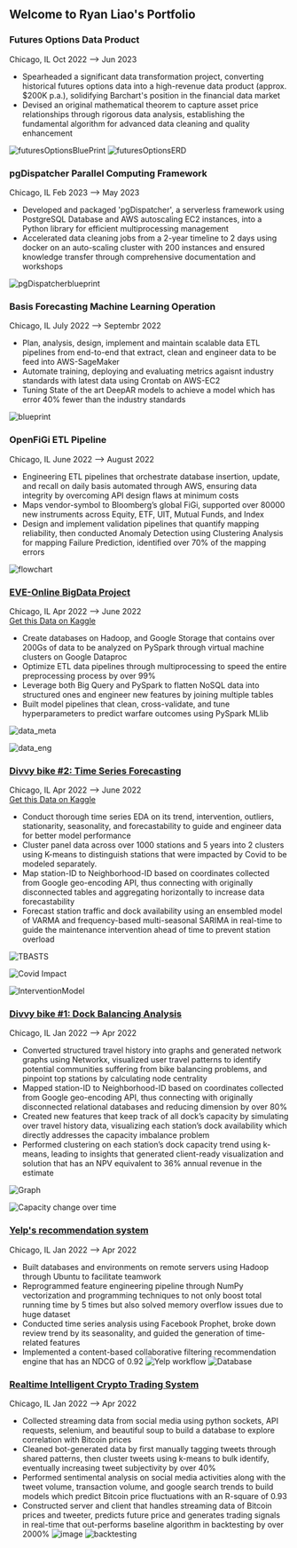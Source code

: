 ## Welcome to Ryan Liao's Portfolio
### Futures Options Data Product 
Chicago, IL Oct 2022 –> Jun 2023
  
- Spearheaded a significant data transformation project, converting historical futures options data into a high-revenue data product (approx. $200K p.a.), solidifying Barchart's position in the financial data market
- Devised an original mathematical theorem to capture asset price relationships through rigorous data analysis, establishing the fundamental algorithm for advanced data cleaning and quality enhancement
  
![futuresOptionsBluePrint](https://raw.githubusercontent.com/Ryan47Liao/Demo/main/FuturesOptions.png)
![futuresOptionsERD](https://raw.githubusercontent.com/Ryan47Liao/Demo/main/FuturesOptionsERD.png)


### pgDispatcher Parallel Computing Framework
Chicago, IL Feb 2023 –> May 2023   
  
- Developed and packaged 'pgDispatcher', a serverless framework using PostgreSQL Database and AWS autoscaling EC2 instances, into a Python library for efficient multiprocessing management
- Accelerated data cleaning jobs from a 2-year timeline to 2 days using docker on an auto-scaling cluster with 200 instances and ensured knowledge transfer through comprehensive documentation and workshops

![pgDispatcherblueprint](https://raw.githubusercontent.com/Ryan47Liao/Demo/main/pgDispatcher.png)

### Basis Forecasting Machine Learning Operation
Chicago, IL July 2022 –> Septembr 2022    

- Plan, analysis, design, implement and maintain scalable data ETL pipelines from end-to-end that extract, clean and engineer data to be feed into AWS-SageMaker 
- Automate training, deploying and evaluating metrics agaisnt industry standards with latest data using Crontab on AWS-EC2 
- Tuning State of the art DeepAR models to achieve a model which has error 40% fewer than the industry standards 
  
![blueprint](https://raw.githubusercontent.com/Ryan47Liao/Demo/main/DeepAR%20ETL%20Pipeline%20(1).png)

### OpenFiGi ETL Pipeline  
Chicago, IL June 2022 –> August 2022  
  
- Engineering ETL pipelines that orchestrate database insertion, update, and recall on daily basis automated through AWS, ensuring data integrity by overcoming API design flaws at minimum costs  
- Maps vendor-symbol to Bloomberg’s global FiGi, supported over 80000 new instruments across Equity, ETF, UIT, Mutual Funds, and Index   
- Design and implement validation pipelines that quantify mapping reliability, then conducted Anomaly Detection using Clustering Analysis for mapping Failure Prediction, identified over 70% of the mapping errors  

![flowchart](https://raw.githubusercontent.com/Ryan47Liao/Demo/main/openFiGi_0_flow_chart.png)

### [EVE-Online BigData Project](https://github.com/Ryan47Liao/Divvy_Time_Series)
  Chicago, IL Apr 2022 –> June 2022    
[Get this Data on Kaggle](https://www.kaggle.com/datasets/leonidasliao/eveonline-tradingwar) 
- Create databases on Hadoop, and Google Storage that contains over 200Gs of data to be analyzed on PySpark through virtual machine clusters on Google Dataproc
- Optimize ETL data pipelines through multiprocessing to speed the entire preprocessing process by over 99%
- Leverage both Big Query and PySpark to flatten NoSQL data into structured ones and engineer new features by joining multiple tables
- Built model pipelines that clean, cross-validate, and tune hyperparameters to predict warfare outcomes using PySpark MLlib

![data_meta](https://raw.githubusercontent.com/Ryan47Liao/Demo/main/EVE_data_info.png)

![data_eng](https://raw.githubusercontent.com/Ryan47Liao/Demo/main/data%20eng.png)

### [Divvy bike #2: Time Series Forecasting](https://github.com/Ryan47Liao/Divvy_Time_Series)
  Chicago, IL Apr 2022 –> June 2022   
[Get this Data on Kaggle](https://www.kaggle.com/datasets/leonidasliao/divvy-station-dock-capacity-time-series-forecast)
- Conduct thorough time series EDA on its trend, intervention, outliers, stationarity, seasonality, and forecastability to guide and engineer data for better model performance
- Cluster panel data across over 1000 stations and 5 years into 2 clusters using K-means to distinguish stations that were impacted by Covid to be modeled separately.
- Map station-ID to Neighborhood-ID based on coordinates collected from Google geo-encoding API, thus connecting with originally disconnected tables and aggregating horizontally to increase data forecastability
- Forecast station traffic and dock availability using an ensembled model of VARMA and frequency-based multi-seasonal SARIMA in real-time to guide the maintenance intervention ahead of time to prevent station overload

![TBASTS](https://raw.githubusercontent.com/Ryan47Liao/Demo/main/TBASTS.png)

![Covid Impact](https://raw.githubusercontent.com/Ryan47Liao/Demo/main/Clustering_based_EDA.png)

![InterventionModel](https://raw.githubusercontent.com/Ryan47Liao/Demo/main/Intervention_modeling.png)


### [Divvy bike #1: Dock Balancing Analysis](https://github.com/Ryan47Liao/Divvy-Bike-Dock-Balancing-Analysis)
  Chicago, IL Jan 2022 –> Apr 2022
- Converted structured travel history into graphs and generated network graphs using Networkx, visualized user
travel patterns to identify potential communities suffering from bike balancing problems, and pinpoint top
stations by calculating node centrality
- Mapped station-ID to Neighborhood-ID based on coordinates collected from Google geo-encoding API, thus
connecting with originally disconnected relational databases and reducing dimension by over 80%
- Created new features that keep track of all dock’s capacity by simulating over travel history data, visualizing
each station’s dock availability which directly addresses the capacity imbalance problem
- Performed clustering on each station’s dock capacity trend using k-means, leading to insights that generated
client-ready visualization and solution that has an NPV equivalent to 36% annual revenue in the estimate

![Graph](https://raw.githubusercontent.com/Ryan47Liao/Demo/main/GRAPH.gif)

![Capacity change over time](https://raw.githubusercontent.com/Ryan47Liao/Demo/main/CAP.gif)

### [Yelp's recommendation system](https://github.com/Ryan47Liao/Yelp-Recommendation-System)
  Chicago, IL Jan 2022 –> Apr 2022
- Built databases and environments on remote servers using Hadoop through Ubuntu to facilitate teamwork
- Reprogrammed feature engineering pipeline through NumPy vectorization and programming techniques to
not only boost total running time by 5 times but also solved memory overflow issues due to huge dataset
- Conducted time series analysis using Facebook Prophet, broke down review trend by its seasonality, and
guided the generation of time-related features
- Implemented a content-based collaborative filtering recommendation engine that has an NDCG of 0.92
![Yelp workflow](https://raw.githubusercontent.com/Ryan47Liao/Demo/main/Yelp.png)
![Database](https://raw.githubusercontent.com/Ryan47Liao/Demo/main/RCC.png)

### [Realtime Intelligent Crypto Trading System](https://github.com/Ryan47Liao/Realtime_intelligent_trading_system)
  Chicago, IL Jan 2022 –> Apr 2022
- Collected streaming data from social media using python sockets, API requests, selenium, and beautiful soup
to build a database to explore correlation with Bitcoin prices
- Cleaned bot-generated data by first manually tagging tweets through shared patterns, then cluster tweets using
k-means to bulk identify, eventually increasing tweet subjectivity by over 40%
- Performed sentimental analysis on social media activities along with the tweet volume, transaction volume,
and google search trends to build models which predict Bitcoin price fluctuations with an R-square of 0.93
- Constructed server and client that handles streaming data of Bitcoin prices and tweeter, predicts future price
and generates trading signals in real-time that out-performs baseline algorithm in backtesting by over 2000%
![image](https://user-images.githubusercontent.com/62736640/160002223-74db0d21-b0a9-46ee-8ead-fd975c1da1f0.png)
![backtesting](https://raw.githubusercontent.com/Ryan47Liao/Demo/main/Backtesting.png)
